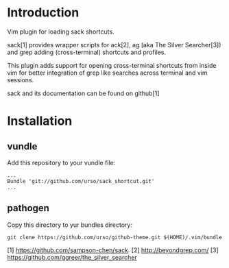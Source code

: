 # Introduction

Vim plugin for loading sack shortcuts.

sack[1] provides wrapper scripts for ack[2], ag
(aka The Silver Searcher[3]) and grep adding (cross-terminal) shortcuts and
profiles.

This plugin adds support for opening cross-terminal shortcuts from inside vim
for better integration of grep like searches across terminal and vim sessions.

sack and its documentation can be found on github[1]

# Installation

## vundle

Add this repository to your vundle file:

    ...
    Bundle 'git://github.com/urso/sack_shortcut.git'
    ...

## pathogen

Copy this directory to yur bundles directory:

    git clone https://github.com/urso/github-theme.git $(HOME)/.vim/bundle

[1] https://github.com/sampson-chen/sack.
[2] http://beyondgrep.com/
[3] https://github.com/ggreer/the_silver_searcher
